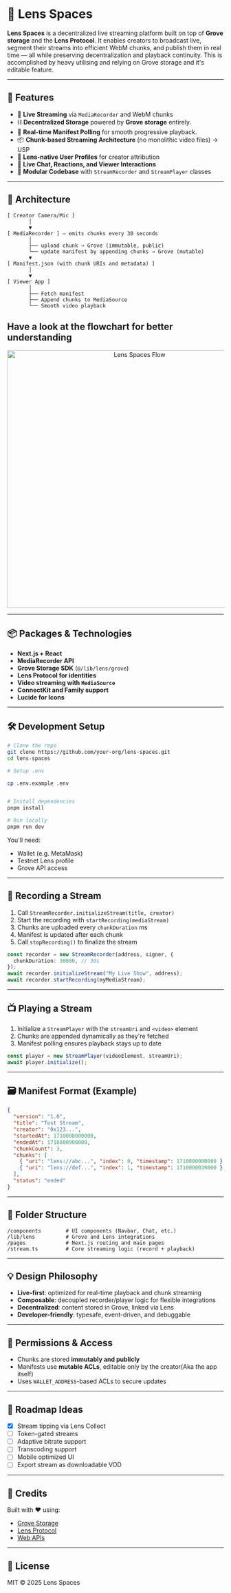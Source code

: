 # 🌌 Lens Spaces

**Lens Spaces** is a decentralized live streaming platform built on top of **Grove storage** and the **Lens Protocol**. It enables creators to broadcast live, segment their streams into efficient WebM chunks, and publish them in real time — all while preserving decentralization and playback continuity. This is accomplished by heavy utilising and relying on Grove storage and it's editable feature.

---

## 🚀 Features

- 🎥 **Live Streaming** via `MediaRecorder` and WebM chunks
- ⛓️ **Decentralized Storage** powered by **Grove storage** entirely.
- 🔄 **Real-time Manifest Polling** for smooth progressive playback.
- 📦 **Chunk-based Streaming Architecture** (no monolithic video files) -> USP
- 🧠 **Lens-native User Profiles** for creator attribution
- 💬 **Live Chat, Reactions, and Viewer Interactions**
- 🧩 **Modular Codebase** with `StreamRecorder` and `StreamPlayer` classes

---

## 🧱 Architecture

```
[ Creator Camera/Mic ]
       │
       ▼
[ MediaRecorder ] — emits chunks every 30 seconds
       │
       ├── upload chunk → Grove (immutable, public) 
       └── update manifest by appending chunks → Grove (mutable)
       ▼
[ Manifest.json (with chunk URIs and metadata) ]
       │
       ▼
[ Viewer App ]
       │
       ├── Fetch manifest
       ├── Append chunks to MediaSource
       └── Smooth video playback
```

## Have a look at the flowchart for better understanding


<p align="center">
  <img src="./public/flow-chart-lens-space.png" alt="Lens Spaces Flow" width="600" />
</p>

---

## 📦 Packages & Technologies

- **Next.js + React**
- **MediaRecorder API**
- **Grove Storage SDK** (`@/lib/lens/grove`)
- **Lens Protocol for identities**
- **Video streaming with `MediaSource`**
- **ConnectKit and Family support**
- **Lucide for Icons**

---

## 🛠️ Development Setup

```bash
# Clone the repo
git clone https://github.com/your-org/lens-spaces.git
cd lens-spaces

# Setup .env

cp .env.example .env


# Install dependencies
pnpm install

# Run locally
pnpm run dev
```

You'll need:
- Wallet (e.g. MetaMask)
- Testnet Lens profile
- Grove API access

---

## 🧪 Recording a Stream

1. Call `StreamRecorder.initializeStream(title, creator)`
2. Start the recording with `startRecording(mediaStream)`
3. Chunks are uploaded every `chunkDuration` ms
4. Manifest is updated after each chunk
5. Call `stopRecording()` to finalize the stream

```ts
const recorder = new StreamRecorder(address, signer, {
  chunkDuration: 30000, // 30s
});
await recorder.initializeStream("My Live Show", address);
await recorder.startRecording(myMediaStream);
```

---

## 📺 Playing a Stream

1. Initialize a `StreamPlayer` with the `streamUri` and `<video>` element
2. Chunks are appended dynamically as they're fetched
3. Manifest polling ensures playback stays up to date

```ts
const player = new StreamPlayer(videoElement, streamUri);
await player.initialize();
```

---

## 🗃️ Manifest Format (Example)

```json
{
  "version": "1.0",
  "title": "Test Stream",
  "creator": "0x123...",
  "startedAt": 1710000000000,
  "endedAt": 1710000900000,
  "chunkCount": 3,
  "chunks": [
    { "uri": "lens://abc...", "index": 0, "timestamp": 1710000000000 }, // each individual chunk is a 30 second video of the stream
    { "uri": "lens://def...", "index": 1, "timestamp": 1710000030000 }  // each individual chunk is a 30 second video of the stream.
  ],
  "status": "ended"
}
```

---

## 🧩 Folder Structure

```
/components        # UI components (Navbar, Chat, etc.)
/lib/lens          # Grove and Lens integrations
/pages             # Next.js routing and main pages
/stream.ts         # Core streaming logic (record + playback)
```

---

## 💡 Design Philosophy

- **Live-first**: optimized for real-time playback and chunk streaming
- **Composable**: decoupled recorder/player logic for flexible integrations
- **Decentralized**: content stored in Grove, linked via Lens
- **Developer-friendly**: typesafe, event-driven, and debuggable

---

## 🔐 Permissions & Access

- Chunks are stored **immutably and publicly**
- Manifests use **mutable ACLs**, editable only by the creator(Aka the app itself)
- Uses `WALLET_ADDRESS`-based ACLs to secure updates

---

## 📣 Roadmap Ideas

- [X] Stream tipping via Lens Collect
- [ ] Token-gated streams
- [ ] Adaptive bitrate support
- [ ] Transcoding support
- [ ] Mobile optimized UI
- [ ] Export stream as downloadable VOD

---

## 🙌 Credits

Built with ❤️ using:
- [Grove Storage](https://grove.lens.xyz)
- [Lens Protocol](https://lens.xyz)
- [Web APIs](https://developer.mozilla.org/en-US/docs/Web/API/MediaRecorder_API)

---

## 🪪 License

MIT © 2025 Lens Spaces